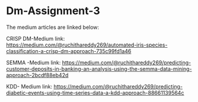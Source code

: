 # Dm-Assignment-3

The medium articles are linked below:

CRISP DM-Medium link: https://medium.com/@ruchithareddy269/automated-iris-species-classification-a-crisp-dm-approach-735c99fd1a46

SEMMA -Medium link: https://medium.com/@ruchithareddy269/predicting-customer-deposits-in-banking-an-analysis-using-the-semma-data-mining-approach-2bcdf88eb42d

KDD- Medium link: https://medium.com/@ruchithareddy269/predicting-diabetic-events-using-time-series-data-a-kdd-approach-88661139564c
